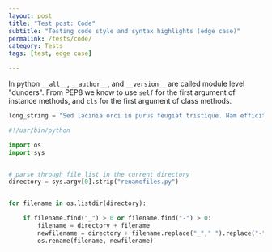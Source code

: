 ```yaml
---
layout: post
title: "Test post: Code"
subtitle: "Testing code style and syntax highlights (edge case)"
permalink: /tests/code/
category: Tests
tags: [test, edge case]

---
```


In python `__all__`, `__author__`, and `__version__` are called module level "dunders".
From PEP8 we know to use `self` for the first argument of instance methods, and `cls` for the first argument of class methods.

```python
long_string = "Sed lacinia orci in purus feugiat tristique. Nam efficitur aliquet convallis. Fusce nec tellus sed augue semper porta. Nulla quis sem at nibh elementum imperdiet."
```


```python
#!/usr/bin/python

import os
import sys


# parse through file list in the current directory
directory = sys.argv[0].strip("renamefiles.py")


for filename in os.listdir(directory):

    if filename.find("_") > 0 or filename.find("-") > 0:
        filename = directory + filename
        newfilename = directory + filename.replace("_"," ").replace("-"," ")
        os.rename(filename, newfilename)
```


